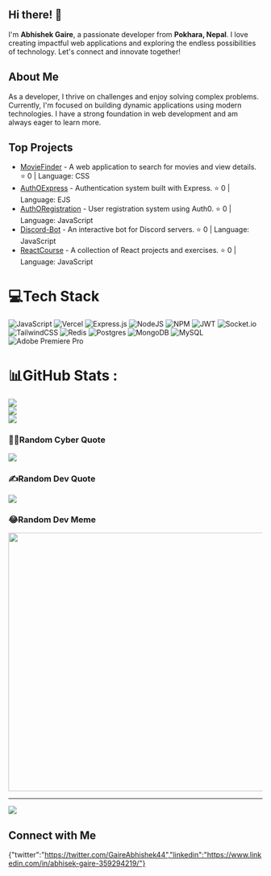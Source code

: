 ## Hi there! 👋

I'm **Abhishek Gaire**, a passionate developer from **Pokhara, Nepal**. I love creating impactful web applications and exploring the endless possibilities of technology. Let's connect and innovate together!

## About Me

As a developer, I thrive on challenges and enjoy solving complex problems. Currently, I'm focused on building dynamic applications using modern technologies. I have a strong foundation in web development and am always eager to learn more.

## Top Projects

- [MovieFinder](https://github.com/Abhishek-Gaire/MovieFinder) - A web application to search for movies and view details. ⭐ 0 | Language: CSS
- [AuthOExpress](https://github.com/Abhishek-Gaire/AuthOExpress) - Authentication system built with Express. ⭐ 0 | Language: EJS
- [AuthORegistration](https://github.com/Abhishek-Gaire/AuthORegistration) - User registration system using Auth0. ⭐ 0 | Language: JavaScript
- [Discord-Bot](https://github.com/Abhishek-Gaire/Discord-Bot) - An interactive bot for Discord servers. ⭐ 0 | Language: JavaScript
- [ReactCourse](https://github.com/Abhishek-Gaire/ReactCourse) - A collection of React projects and exercises. ⭐ 0 | Language: JavaScript


# 💻Tech Stack
![JavaScript](https://img.shields.io/badge/javascript-%23323330.svg?style=for-the-badge&logo=javascript&logoColor=%23F7DF1E) ![Vercel](https://img.shields.io/badge/vercel-%23000000.svg?style=for-the-badge&logo=vercel&logoColor=white) ![Express.js](https://img.shields.io/badge/express.js-%23404d59.svg?style=for-the-badge&logo=express&logoColor=%2361DAFB) ![NodeJS](https://img.shields.io/badge/node.js-6DA55F?style=for-the-badge&logo=node.js&logoColor=white) ![NPM](https://img.shields.io/badge/NPM-%23000000.svg?style=for-the-badge&logo=npm&logoColor=white) ![JWT](https://img.shields.io/badge/JWT-black?style=for-the-badge&logo=JSON%20web%20tokens) ![Socket.io](https://img.shields.io/badge/Socket.io-black?style=for-the-badge&logo=socket.io&badgeColor=010101) ![TailwindCSS](https://img.shields.io/badge/tailwindcss-%2338B2AC.svg?style=for-the-badge&logo=tailwind-css&logoColor=white) ![Redis](https://img.shields.io/badge/redis-%23DD0031.svg?style=for-the-badge&logo=redis&logoColor=white) ![Postgres](https://img.shields.io/badge/postgres-%23316192.svg?style=for-the-badge&logo=postgresql&logoColor=white) ![MongoDB](https://img.shields.io/badge/MongoDB-%234ea94b.svg?style=for-the-badge&logo=mongodb&logoColor=white) ![MySQL](https://img.shields.io/badge/mysql-%2300f.svg?style=for-the-badge&logo=mysql&logoColor=white) ![Adobe Premiere Pro](https://img.shields.io/badge/Adobe%20Premiere%20Pro-9999FF.svg?style=for-the-badge&logo=Adobe%20Premiere%20Pro&logoColor=white)

# 📊GitHub Stats :
![](https://github-readme-stats.vercel.app/api?username=Abhishek-Gaire&theme=radical&hide_border=false&include_all_commits=false&count_private=false)<br/>
![](https://github-readme-streak-stats.herokuapp.com/?user=Abhishek-Gaire&theme=radical&hide_border=false)<br/>
![](https://github-readme-stats.vercel.app/api/top-langs/?username=Abhishek-Gaire&theme=radical&hide_border=false&include_all_commits=false&count_private=false&layout=compact)

### 🧑‍💻Random Cyber Quote
![](https://github-readme-cyber-quotes.vercel.app/api?type=horizontal&theme=gruvbox)

### ✍️Random Dev Quote
![](https://quotes-github-readme.vercel.app/api?type=horizontal&theme=radical)

### 😂Random Dev Meme
<img src="https://random-memer.herokuapp.com/" width="512px"/>

---
[![](https://visitcount.itsvg.in/api?id=Abhishek-Gaire&icon=0&color=0)](https://visitcount.itsvg.in)


## Connect with Me

{"twitter":"https://twitter.com/GaireAbhishek44","linkedin":"https://www.linkedin.com/in/abhisek-gaire-359294219/"}
